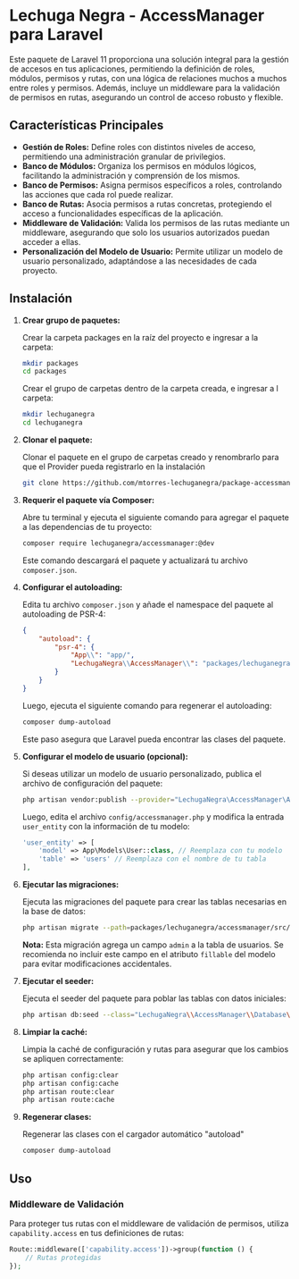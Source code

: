 # Lechuga Negra - AccessManager para Laravel

Este paquete de Laravel 11 proporciona una solución integral para la gestión de accesos en tus aplicaciones, permitiendo la definición de roles, módulos, permisos y rutas, con una lógica de relaciones muchos a muchos entre roles y permisos. Además, incluye un middleware para la validación de permisos en rutas, asegurando un control de acceso robusto y flexible.

## Características Principales

* **Gestión de Roles:** Define roles con distintos niveles de acceso, permitiendo una administración granular de privilegios.
* **Banco de Módulos:** Organiza los permisos en módulos lógicos, facilitando la administración y comprensión de los mismos.
* **Banco de Permisos:** Asigna permisos específicos a roles, controlando las acciones que cada rol puede realizar.
* **Banco de Rutas:** Asocia permisos a rutas concretas, protegiendo el acceso a funcionalidades específicas de la aplicación.
* **Middleware de Validación:** Valida los permisos de las rutas mediante un middleware, asegurando que solo los usuarios autorizados puedan acceder a ellas.
* **Personalización del Modelo de Usuario:** Permite utilizar un modelo de usuario personalizado, adaptándose a las necesidades de cada proyecto.

## Instalación

1.  **Crear grupo de paquetes:**

    Crear la carpeta packages en la raíz del proyecto e ingresar a la carpeta:

    ```bash
    mkdir packages
    cd packages
    ```

    Crear el grupo de carpetas dentro de la carpeta creada, e ingresar a l carpeta:
    
    ```bash
    mkdir lechuganegra
    cd lechuganegra
    ```

2.  **Clonar el paquete:**

    Clonar el paquete en el grupo de carpetas creado y renombrarlo para que el Provider pueda registrarlo en la instalación

    ```bash
    git clone https://github.com/mtorres-lechuganegra/package-accessmanager.git accessmanager
    ```

3.  **Requerir el paquete vía Composer:**

    Abre tu terminal y ejecuta el siguiente comando para agregar el paquete a las dependencias de tu proyecto:

    ```bash
    composer require lechuganegra/accessmanager:@dev
    ```

    Este comando descargará el paquete y actualizará tu archivo `composer.json`.

4.  **Configurar el autoloading:**

    Edita tu archivo `composer.json` y añade el namespace del paquete al autoloading de PSR-4:

    ```json
    {
        "autoload": {
            "psr-4": {
                "App\\": "app/",
                "LechugaNegra\\AccessManager\\": "packages/lechuganegra/accessmanager/"
            }
        }
    }
    ```

    Luego, ejecuta el siguiente comando para regenerar el autoloading:

    ```bash
    composer dump-autoload
    ```

    Este paso asegura que Laravel pueda encontrar las clases del paquete.

5.  **Configurar el modelo de usuario (opcional):**

    Si deseas utilizar un modelo de usuario personalizado, publica el archivo de configuración del paquete:

    ```bash
    php artisan vendor:publish --provider="LechugaNegra\AccessManager\AccessManagerServiceProvider" --tag="config"
    ```

    Luego, edita el archivo `config/accessmanager.php` y modifica la entrada `user_entity` con la información de tu modelo:

    ```php
    'user_entity' => [
        'model' => App\Models\User::class, // Reemplaza con tu modelo
        'table' => 'users' // Reemplaza con el nombre de tu tabla
    ],
    ```

6.  **Ejecutar las migraciones:**

    Ejecuta las migraciones del paquete para crear las tablas necesarias en la base de datos:

    ```bash
    php artisan migrate --path=packages/lechuganegra/accessmanager/src/Database/Migrations
    ```

    **Nota:** Esta migración agrega un campo `admin` a la tabla de usuarios. Se recomienda no incluir este campo en el atributo `fillable` del modelo para evitar modificaciones accidentales.

7.  **Ejecutar el seeder:**

    Ejecuta el seeder del paquete para poblar las tablas con datos iniciales:

    ```bash
    php artisan db:seed --class="LechugaNegra\\AccessManager\\Database\\Seeders\\DatabaseSeeder"
    ```

8.  **Limpiar la caché:**

    Limpia la caché de configuración y rutas para asegurar que los cambios se apliquen correctamente:

    ```bash
    php artisan config:clear
    php artisan config:cache
    php artisan route:clear
    php artisan route:cache
    ```
    
9.  **Regenerar clases:**

    Regenerar las clases con el cargador automático "autoload"

    ```bash
    composer dump-autoload
    ```

## Uso

### Middleware de Validación

Para proteger tus rutas con el middleware de validación de permisos, utiliza `capability.access` en tus definiciones de rutas:

```php
Route::middleware(['capability.access'])->group(function () {
    // Rutas protegidas
});